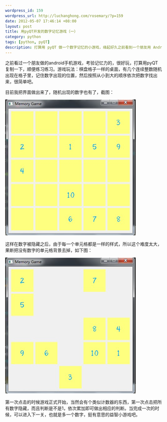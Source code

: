 ```yaml
--- 
wordpress_id: 159
wordpress_url: http://luchanghong.com/rosemary/?p=159
date: 2012-05-07 17:46:14 +08:00
layout: post
title: 用pyQT开发的数字记忆游戏（一）
category: python
tags: [python, pyQT]
description: 打算用 pyQT 做一个数字记忆的小游戏，缘起好久之前看到一个朋友用 Android 做的一个类似的游戏。
---
```

之前看过一个朋友做的android手机游戏，考验记忆力的，很好玩，打算用pyQT复制一下，顺便练习练习。游戏玩法：棋盘格子一样的桌面，有几个连续整数随机出现在格子里，记住数字出现的位置，然后按照从小到大的顺序依次把数字找出来，很简单吧。

目前我把界面做出来了，随机出现的数字也有了，截图：

<a href="/upload/2012/05/memory.jpg"><img class="alignnone size-full wp-image-160" title="memory" src="/upload/2012/05/memory.jpg" alt="" width="420" height="436" /></a>

这样在数字被隐藏之后，由于每一个单元格都是一样的样式，所以这个难度太大，果断把没有数字的单元格背景去掉，如下图：

<a href="/upload/2012/05/memory2.jpg"><img class="alignnone size-full wp-image-161" title="memory2" src="/upload/2012/05/memory2.jpg" alt="" width="420" height="436" /></a>

第一次点击的时候游戏正式开始，当然会有个类似计数器的东西，第一次点击把所有数字隐藏，而且判断是不是1，依次累加即可做出相应的判断。当完成一次的时候，可以进入下一关，也就是多一个数字，挺有意思的益智小游戏吧。
